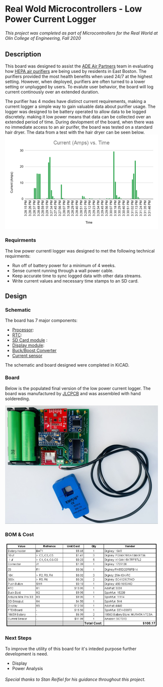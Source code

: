 # Real Wold Microcontrollers - Low Power Current Logger
###### This project was completed as part of Microcontrollers for the Real World at Olin College of Engineering, Fall 2020
## Description
This board was designed to assist the [ADE Air Partners](https://www.airpartners.org/) team in evaluating how [HEPA air purifiers](https://austinair.com/shop/healthmate/) are being used by residents in East Boston. The purifiers provided the most health benefits when used 24/7 at the highest setting.  However, when deployed, purifiers are often turned to a lower setting or unplugged by users. To evalute user behavior, the board will log current continously over an extended duration.

The purifier has 4 modes have distinct current requirements, making a current logger a simple way to gain valuable data about purifier usage.  The logger was designed to be battery operated to allow data to be logged discretely.  making it low power means that data can be collected over an extended period of time. During devlopment of the board, when there was no immediate access to an air purifer, the board was tested on a standard hair dryer. The data from a test with the hair dryer can be seen below.  
![Plot](https://github.com/amfry/real_world_microcontrollers/blob/main/images/Current%20(Amps)%20vs.%20Time.png)  
### Requirments
The low power currentl logger was designed to met the following technical requirments:
- Run off of battery power for a minimum of 4 weeks.
- Sense current running through a wall power cable.
- Keep accurate time to sync logged data with other data streams.
- Write current values and necessary time stamps to an SD card.
## Design
### Schematic
The board has 7 major components:
- [Processor](https://www.sparkfun.com/products/11114):
- [RTC](https://www.adafruit.com/product/3013):
- [SD Card module](https://www.sparkfun.com/products/544) :
- [Display module](https://www.adafruit.com/product/4440#technical-details):
- [Buck/Boost Converter](https://www.sparkfun.com/products/15208)
- [Current sensor](https://learn.openenergymonitor.org/electricity-monitoring/ct-sensors/yhdc-sct-013-000-ct-sensor-report)

The schematic and board designed were completed in KiCAD.
### Board
Below is the populated final version of the low power current logger. The board was manufactured by [JLCPCB](https://jlcpcb.com/) and was assembled with hand soldereding. 

![PCB](https://github.com/amfry/real_world_microcontrollers/blob/main/images/board_rotated.jpg)
### BOM & Cost
![BOM](https://github.com/amfry/real_world_microcontrollers/blob/main/images/BOM.JPG)
### Next Steps
To improve the utility of this board for it's inteded purpose further development is need.
- Display
- Power Analysis
###### Special thanks to Stan Reifiel for his guidance throughout this project.
